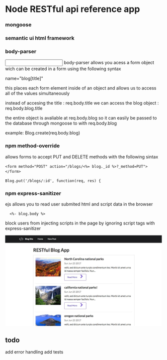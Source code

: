 # Node RESTful api reference app

### mongoose
### semantic ui html framework
### body-parser 
<input type="text" name="blog[title]"> 
body-parser allows you acess a form object wich can be created in a form using the following syntax

name="blog[title]"

this places each form element inside of an object and allows us to access all of the values simultaneously 

instead of accesing the title : req.body.title
we can access the blog object : req.body.blog.title 

the entire object is avaliable at req.body.blog
so it can easily be passed to the database through mongoose to with req.body.blog

example: 
Blog.create(req.body.blog)

### npm method-override
allows forms to accept PUT and DELETE methods with the following sintax
```
<form method="POST" action="/blogs/<%= blog._id %>?_method=PUT">
</form>
```
```
Blog.put('/blogs/:id', function(req, res) {
```

### npm express-sanitizer 
ejs allows you to read user submited html and script data in the browser
```
  <%- blog.body %>
```
block users from injecting scripts in the page 
by ignoring script tags with express-sanitizer 

![screenshot](./public/Blog_App.jpg)

## todo
add error handling 
add tests
